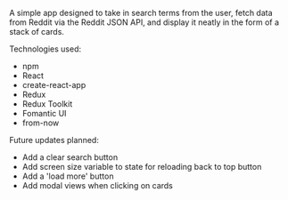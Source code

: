 A simple app designed to take in search terms from the user, fetch data from Reddit via the Reddit JSON API, and display it neatly in the form of a stack of cards.

Technologies used:
- npm
- React
- create-react-app
- Redux
- Redux Toolkit
- Fomantic UI
- from-now

Future updates planned:
- Add a clear search button
- Add screen size variable to state for reloading back to top button
- Add a 'load more' button
- Add modal views when clicking on cards
